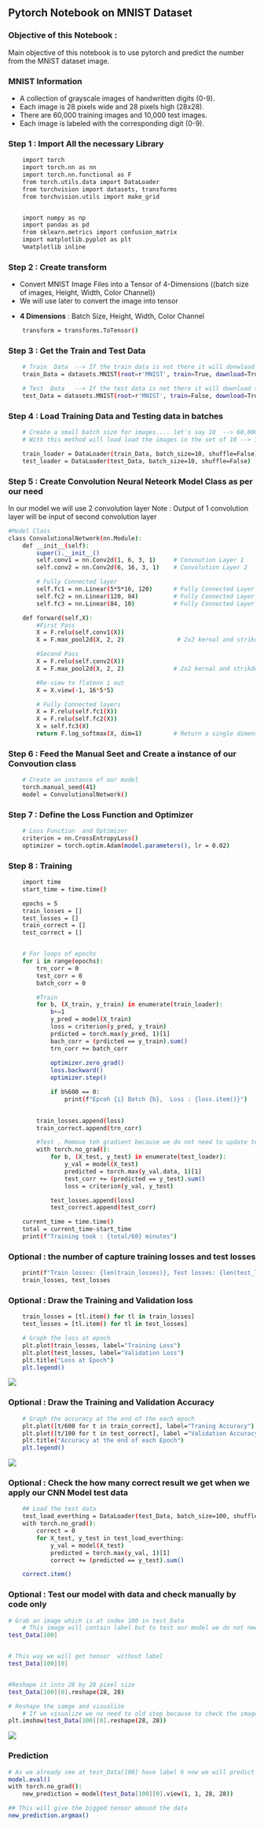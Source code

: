 ## Pytorch Notebook on MNIST Dataset
### Objective of this Notebook : 
Main objective of this notebook is to use pytorch and predict the number from the MNIST dataset image. 

### MNIST Information
*   A collection of grayscale images of handwritten digits (0-9).
*   Each image is 28 pixels wide and 28 pixels high (28x28).
*   There are 60,000 training images and 10,000 test images.
*   Each image is labeled with the corresponding digit (0-9).

### Step 1 : Import All the necessary Library 
```bash
    import torch
    import torch.nn as nn
    import torch.nn.functional as F
    from torch.utils.data import DataLoader
    from torchvision import datasets, transforms
    from torchvision.utils import make_grid


    import numpy as np
    import pandas as pd
    from sklearn.metrics import confusion_matrix
    import matplotlib.pyplot as plt
    %matplotlib inline
```

### Step 2 : Create transform
- Convert MNIST Image Files into a Tensor of 4-Dimensions ((batch size of images, Height, Width, Color Channel))
- We will use later to convert the image into tensor
* **4 Dimensions** : Batch Size, Height, Width, Color Channel
```bash
    transform = transforms.ToTensor()
```

### Step 3 : Get the Train and Test Data 
```bash
    # Train  Data  --> If the train data is not there it will donwload the data
    train_Data = datasets.MNIST(root=r'MNIST', train=True, download=True, transform=transform)

    # Test  Data   --> If the test data is not there it will download the data
    test_Data = datasets.MNIST(root=r'MNIST', train=False, download=True, transform=transform)
```

### Step 4 : Load Training Data and Testing data in batches
```bash
    # Create a small batch size for images.... let's say 10  --> 60,000 image will be divide into 10 batches where each batch will have 6000 images
    # With this method will load load the images in the set of 10 --> 10,000 image will be divide into 10 batches where each batch will have 1000 images

    train_loader = DataLoader(train_Data, batch_size=10, shuffle=False)
    test_loader = DataLoader(test_Data, batch_size=10, shuffle=False)
```

### Step 5 : Create Convolution Neural Neteork Model Class as per our need
In our model we will use 2 convolution layer 
Note : Output of 1 convolution layer will be input of second convolution layer

```bash
#Model Class
class ConvolutionalNetwork(nn.Module):
    def __init__(self):
        super().__init__()
        self.conv1 = nn.Conv2d(1, 6, 3, 1)     # Convoution Layer 1
        self.conv2 = nn.Conv2d(6, 16, 3, 1)    # Convolution Layer 2

        # Fully Connected layer
        self.fc1 = nn.Linear(5*5*16, 120)      # Fully Connected Layer 1 
        self.fc2 = nn.Linear(120, 84)          # Fully Connected Layer 2 
        self.fc3 = nn.Linear(84, 10)           # Fully Connected Layer 3 

    def forward(self,X):
        #First Pass
        X = F.relu(self.conv1(X))
        X = F.max_pool2d(X, 2, 2)               # 2x2 kernal and strikde 2

        #Second Pass
        X = F.relu(self.conv2(X))
        X = F.max_pool2d(X, 2, 2)              # 2x2 kernal and strikde 2

        #Re-view to flatenn i out 
        X = X.view(-1, 16*5*5)                 

        # Fully Connected layers
        X = F.relu(self.fc1(X))
        X = F.relu(self.fc2(X))
        X = self.fc3(X)
        return F.log_softmax(X, dim=1)         # Return a single dimensional array 
```

### Step 6 : Feed the Manual Seet and Create a instance of our Convoution class

```bash
    # Create an instance of our model
    torch.manual_seed(41)
    model = ConvolutionalNetwork()
```
### Step 7 : Define the Loss Function and Optimizer
```bash
    # Loss Function  and Optimizer
    criterion = nn.CrossEntropyLoss()
    optimizer = torch.optim.Adam(model.parameters(), lr = 0.02) 
```
### Step 8 : Training
```bash
    import time
    start_time = time.time()

    epochs = 5
    train_losses = []
    test_losses = []
    train_correct = []
    test_correct = []


    # For loops of epochs
    for i in range(epochs):
        trn_corr = 0
        test_corr = 0
        batch_corr = 0

        #Train 
        for b, (X_train, y_train) in enumerate(train_loader):
            b+=1 
            y_pred = model(X_train) 
            loss = criterion(y_pred, y_train)
            prdicted = torch.max(y_pred, 1)[1] 
            bach_corr = (prdicted == y_train).sum()
            trn_corr += batch_corr 
        
            optimizer.zero_grad()
            loss.backward()
            optimizer.step()

            if b%600 == 0:
                print(f"Epcoh {i} Batch {b},  Loss : {loss.item()}")
        

        train_losses.append(loss)
        train_correct.append(trn_corr)

        #Test , Remove teh gradient because we do not need to update teh weights and biases 
        with torch.no_grad(): 
            for b, (X_test, y_test) in enumerate(test_loader):
                y_val = model(X_test)
                predicted = torch.max(y_val.data, 1)[1] 
                test_corr += (predicted == y_test).sum() 
                loss = criterion(y_val, y_test)

            test_losses.append(loss)
            test_correct.append(test_corr)

    current_time = time.time()
    total = current_time-start_time
    print(f"Training took : {total/60} minutes")
```

### Optional : the number of capture training losses and test losses
```bash
    print(f"Train losses: {len(train_losses)}, Test losses: {len(test_losses)}")
    train_losses, test_losses
```
### Optional : Draw the Training and Validation loss
```bash
    train_losses = [tl.item() for tl in train_losses]
    test_losses = [tl.item() for tl in test_losses]

    # Graph the loss at epoch
    plt.plot(train_losses, label="Training Loss")
    plt.plot(test_losses, label="Validation Loss")
    plt.title("Loss at Epoch")
    plt.legend()
```
   ![](images/Loss%20at%20Epoch.jpg)

### Optional : Draw the Training and Validation Accuracy 
```bash  
    # Graph the accuracy at the end of the each epoch
    plt.plot([t/600 for t in train_correct], label="Traning Accuracy")
    plt.plot([t/100 for t in test_correct], label ="Validation Accuracy")
    plt.title("Accuracy at the end of each Epoch")
    plt.legend()
```
![](images/Accuracy%20at%20the%20end%20of%20each%20epoch.jpg)

### Optional : Check the how many correct result we get when we apply our CNN Model test data
```bash 
    ## Load the test data 
    test_load_everthing = DataLoader(test_Data, batch_size=100, shuffle=False)
    with torch.no_grad():
        correct = 0
        for X_test, y_test in test_load_everthing:
            y_val = model(X_test)
            predicted = torch.max(y_val, 1)[1]
            correct += (predicted == y_test).sum()

    correct.item()
```
### Optional : Test our model with data and check manually by code only 
```bash
# Grab an image which is at index 100 in test_Data
    # This image will contain label but to test our model we do not need label so will modify
test_Data[100] 


# This way we will get tensor  without label
test_Data[100][0]


#Reshape it into 28 by 28 pixel size
test_Data[100][0].reshape(28, 28)

# Reshape the iamge and visualize 
    # If we visualize we no need to old step because to check the image we already reshape insideplt.imshow()
plt.imshow(test_Data[100][0].reshape(28, 28))
```
![](images/tesing_img.jpg)


### Prediction
```bash
# As we already see at test_Data[100] have label 6 now we will predict with our trained model.
model.eval()
with torch.no_grad():
	new_prediction = model(test_Data[100][0].view(1, 1, 28, 28)) 

## This will give the bigged tensor amound the data
new_prediction.argmax()
```

    